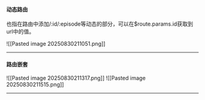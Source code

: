 #### 动态路由
也指在路由中添加/:id/:episode等动态的部分，可以在$route.params.id获取到url中的值。

![[Pasted image 20250830211051.png]]

---

#### 路由嵌套
![[Pasted image 20250830211317.png]]
![[Pasted image 20250830211515.png]]

---
